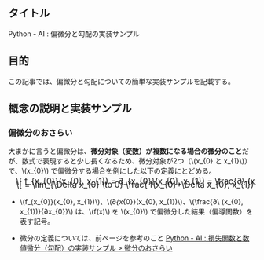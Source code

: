 ## タイトル
Python - AI : 偏微分と勾配の実装サンプル

## 目的
この記事では、偏微分と勾配についての簡単な実装サンプルを記載する。

## 概念の説明と実装サンプル
### 偏微分のおさらい
大まかに言うと偏微分は、**微分対象（変数）が複数になる場合の微分のこと**だが、数式で表現すると少し長くなるため、微分対象が2つ（\\(x_{0} と x_{1}\\)）で、\\(x_{0}\\) で偏微分する場合を例にした以下の定義にとどめる。

<div style="display: flex; margin-left: 1rem; font-size: 1.2em; margin-top: -0.75em; overflow-x: auto; white-space: nowrap;">
\[
 f_{x_{0}}(x_{0}, x_{1}) = ∂_{x_{0}}(x_{0}, x_{1}) = \frac{∂\ (x_{0}, x_{1})}{∂x_{0}}
\]
</div>
<div style="display: flex; margin-left: 1rem; font-size: 1.2em; margin-top: -0.75em; overflow-x: auto; white-space: nowrap;">
\[
= \lim_{\Delta x_{0} \to 0} \frac{ f(x_{0}+\Delta x_{0}, x_{1}) - f(x_{0}, x_{1}) }{\Delta x_{0}}
\]
</div>

- \\(f_{x_{0}}(x_{0}, x_{1})\\)、\\(∂_{x_{0}}(x_{0}, x_{1})\\)、\\(\frac{∂\ (x_{0}, x_{1})}{∂x_{0}}\\) は、\\(f(x)\\) を \\(x_{0}\\) で偏微分した結果（偏導関数）を表す記号。

- 微分の定義については、前ページを参考のこと
[Python - AI : 損失関数と数値微分（勾配）の実装サンプル > 微分のおさらい](https://sigma-se.com/detail/24/#:~:text=%E3%82%8C%E3%81%A6%E3%81%84%E3%82%8B%E3%80%82-,%E5%BE%AE%E5%88%86%E3%81%AE%E3%81%8A%E3%81%95%E3%82%89%E3%81%84,-%E5%BE%AE%E5%88%86%E3%81%A8%E3%81%AF)
